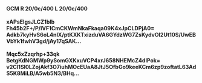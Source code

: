 #### GCM R 20/0c/400 L 20/0c/400
**xAPsEIgsJLCZ1blb**<br/>**Fh45b2F+/P/iVF1CmCKWmNkaFkaqa09K4xJpCLDPjA0=**<br/>**Adkb7kyHvS6oL4nIX/ptKXKTxizduVA6GYdzWG7ZsKydvOl2Ut10S/UwEBVbYk1fwhV3gd/jAy17qSAK...**<br/><br/>
**Mqc5xZzqrhp+33qk**<br/>**BetgKdNGMWp9ySomGXKxuVCP4xrJ658NHEMcZ4dIPok=**<br/>**v2Cl1Sl0LZojAkf3O7iuhMOcEUaA8JtJ5OfbGo9keeKCm6zp9zoftatL63AdS5K8MiLB/A5wb5N3/BHq...**